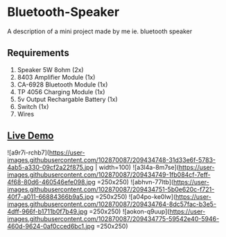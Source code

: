 # Bluetooth-Speaker
A description of a mini project made by me ie.  bluetooth speaker 

## Requirements
1. Speaker 5W 8ohm (2x)
2. 8403 Amplifier Module (1x)
3. CA-6928 Bluetooth Module (1x)
4. TP 4056 Charging Module (1x)
5. 5v Output Rechargable Battery (1x)
6. Switch (1x)
7. Wires

## [Live Demo](https://www.dropbox.com/s/agpjc7ummvwszph/IMG_2723.MOV?dl=0)

![a9r7i-rchb7](https://user-images.githubusercontent.com/102870087/209434748-31d33e6f-5783-4ab5-a330-09cf2a22f875.jpg | width=100)
![a3l4a-8m7se](https://user-images.githubusercontent.com/102870087/209434749-1fb084cf-7eff-4f68-80d6-460546efe098.jpg =250x250)
![abhvn-77ltb](https://user-images.githubusercontent.com/102870087/209434751-5b0e620c-f721-40f7-a011-66884366b9a5.jpg =250x250)
![a04po-ke0lw](https://user-images.githubusercontent.com/102870087/209434764-8dc57fac-b3e5-4dff-966f-b1711b0f7b49.jpg =250x250)
![aokon-q9uup](https://user-images.githubusercontent.com/102870087/209434775-59542e40-5946-460d-9624-0af0cced6bc1.jpg =250x250)
